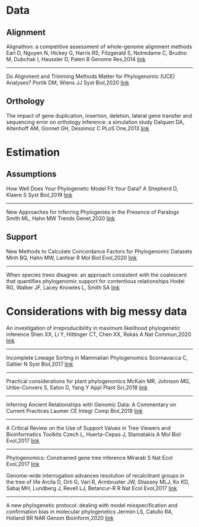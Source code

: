 # Data 

## Alignment

Alignathon: a competitive assessment of whole-genome alignment methods
Earl D, Nguyen N, Hickey G, Harris RS, Fitzgerald S, Notredame C, Brudno M, Dubchak I, Haussler D, Paten B
Genome Res,2014 [link](https://genome.cshlp.org/content/24/12/2077)

---

Do Alignment and Trimming Methods Matter for Phylogenomic (UCE) Analyses?
Portik DM, Wiens JJ
Syst Biol,2020 [link](https://academic.oup.com/sysbio/advance-article/doi/10.1093/sysbio/syaa064/5892776)


## Orthology

The impact of gene duplication, insertion, deletion, lateral gene transfer and sequencing error on orthology inference: a simulation study
Dalquen DA, Altenhoff AM, Gonnet GH, Dessimoz C
PLoS One,2013 [link](https://journals.plos.org/plosone/article?id=10.1371/journal.pone.0056925)


# Estimation

## Assumptions
How Well Does Your Phylogenetic Model Fit Your Data?
A Shepherd D, Klaere S
Syst Biol,2019 [link](https://academic.oup.com/sysbio/article/68/1/157/5133546)


---

New Approaches for Inferring Phylogenies in the Presence of Paralogs
Smith ML, Hahn MW
Trends Genet,2020 [link](https://www.sciencedirect.com/science/article/pii/S0168952520302122?via%3Dihub)


## Support
New Methods to Calculate Concordance Factors for Phylogenomic Datasets
Minh BQ, Hahn MW, Lanfear R
Mol Biol Evol,2020 [link](https://academic.oup.com/mbe/article/37/9/2727/5828940)

---

When species trees disagree: an approach consistent with the coalescent that quantifies phylogenomic support for contentious relationships
Hodel RG, Walker JF, Lacey Knowles L, Smith SA [link](https://www.biorxiv.org/content/10.1101/2020.03.27.012237v1)


# Considerations with big messy data
An investigation of irreproducibility in maximum likelihood phylogenetic inference
Shen XX, Li Y, Hittinger CT, Chen XX, Rokas A
Nat Commun,2020 [link](https://www.nature.com/articles/s41467-020-20005-6)

---

Incomplete Lineage Sorting in Mammalian Phylogenomics
Scornavacca C, Galtier N
Syst Biol,2017 [link](https://academic.oup.com/sysbio/article/66/1/112/2449707)


---


Practical considerations for plant phylogenomics
McKain MR, Johnson MG, Uribe-Convers S, Eaton D, Yang Y
Appl Plant Sci,2018 [link](https://www.ncbi.nlm.nih.gov/pmc/articles/PMC5895195/)


---

Inferring Ancient Relationships with Genomic Data: A Commentary on Current Practices
Laumer CE
Integr Comp Biol,2018 [link](https://academic.oup.com/icb/article/58/4/623/5049468)

---


A Critical Review on the Use of Support Values in Tree Viewers and Bioinformatics Toolkits
Czech L, Huerta-Cepas J, Stamatakis A
Mol Biol Evol,2017 [link](https://academic.oup.com/mbe/article/34/6/1535/3077051)

---

Phylogenomics: Constrained gene tree inference
Mirarab S
Nat Ecol Evol,2017 [link](https://www.nature.com/articles/s41559-016-0056)


Genome-wide interrogation advances resolution of recalcitrant groups in the tree of life
Arcila D, Orti G, Vari R, Armbruster JW, Stiassny MLJ, Ko KD, Sabaj MH, Lundberg J, Revell LJ, Betancur-R R
Nat Ecol Evol,2017 [link](https://www.nature.com/articles/s41559-016-0020)

---

A new phylogenetic protocol: dealing with model misspecification and confirmation bias in molecular phylogenetics
Jermiin LS, Catullo RA, Holland BR
NAR Genom Bioinform,2020 [link](https://academic.oup.com/nargab/article/2/2/lqaa041/5861483)


